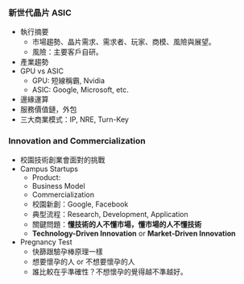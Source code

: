 
### 新世代晶片 ASIC

* 執行摘要
	* 市場趨勢、晶片需求、需求者、玩家、商模、風險與展望。
	* 風險：主要客戶自研。
* 產業趨勢
* GPU vs ASIC
	* GPU: 短線稱霸, Nvidia
	* ASIC: Google, Microsoft, etc.
* 邊緣運算
* 服務價值鏈，外包
* 三大商業模式：IP, NRE, Turn-Key

### Innovation and Commercialization

* 校園技術創業會面對的挑戰
* Campus Startups
	* Product: 
	* Business Model
	* Commercialization
	* 校園新創：Google, Facebook
	* 典型流程：Research, Development, Application
	* 關鍵問題：**懂技術的人不懂市場，懂市場的人不懂技術**
	* **Technology-Driven Innovation** or **Market-Driven Innovation**
* Pregnancy Test
	* 快篩跟驗孕棒原理一樣
	* 想要懷孕的人 or 不想要懷孕的人
	* 誰比較在乎準確性？不想懷孕的覺得越不準越好。